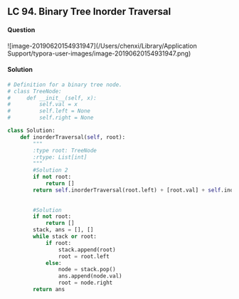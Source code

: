 ## LC 94. Binary Tree Inorder Traversal

#### Question

![image-20190620154931947](/Users/chenxi/Library/Application Support/typora-user-images/image-20190620154931947.png)



#### Solution

```python
# Definition for a binary tree node.
# class TreeNode:
#     def __init__(self, x):
#         self.val = x
#         self.left = None
#         self.right = None

class Solution:
    def inorderTraversal(self, root):
        """
        :type root: TreeNode
        :rtype: List[int]
        """
        #Solution 2
        if not root:
            return []
        return self.inorderTraversal(root.left) + [root.val] + self.inorderTraversal(root.right)
        
        
        #Solution
        if not root:
            return []
        stack, ans = [], []
        while stack or root:
            if root:
                stack.append(root)
                root = root.left
            else:
                node = stack.pop()
                ans.append(node.val)
                root = node.right
        return ans
```

